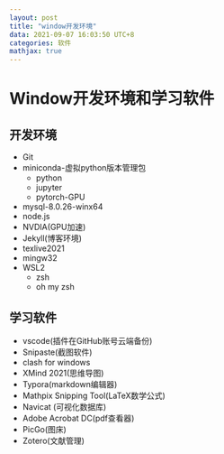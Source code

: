 ```yaml
---
layout: post
title: "window开发环境"
data: 2021-09-07 16:03:50 UTC+8
categories: 软件
mathjax: true
---
```


# Window开发环境和学习软件

## 开发环境

- Git
- miniconda-虚拟python版本管理包
  - python
  - jupyter
  - pytorch-GPU
- mysql-8.0.26-winx64
- node.js
- NVDIA(GPU加速)
- Jekyll(博客环境)
- texlive2021
- mingw32
- WSL2
  - zsh
  - oh my zsh

## 学习软件

- vscode(插件在GitHub账号云端备份)
- Snipaste(截图软件)
- clash for windows
- XMind 2021(思维导图)
- Typora(markdown编辑器)
- Mathpix Snipping Tool(LaTeX数学公式)
- Navicat (可视化数据库)
- Adobe Acrobat DC(pdf查看器)
- PicGo(图床)
- Zotero(文献管理)